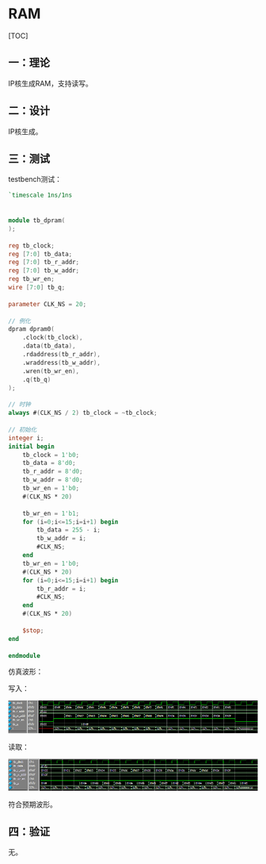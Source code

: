 # RAM

[TOC]



## 一：理论

IP核生成RAM，支持读写。





## 二：设计

IP核生成。





## 三：测试

testbench测试：

```verilog
`timescale 1ns/1ns


module tb_dpram(
);

reg tb_clock;
reg [7:0] tb_data;
reg [7:0] tb_r_addr;
reg [7:0] tb_w_addr;
reg tb_wr_en;
wire [7:0] tb_q;

parameter CLK_NS = 20;

// 例化
dpram dpram0(
	.clock(tb_clock),
	.data(tb_data),
	.rdaddress(tb_r_addr),
	.wraddress(tb_w_addr),
	.wren(tb_wr_en),
	.q(tb_q)
);

// 时钟
always #(CLK_NS / 2) tb_clock = ~tb_clock;

// 初始化
integer i;
initial begin
	tb_clock = 1'b0;
	tb_data = 8'd0;
	tb_r_addr = 8'd0;
	tb_w_addr = 8'd0;
	tb_wr_en = 1'b0;
	#(CLK_NS * 20)
	
	tb_wr_en = 1'b1;
	for (i=0;i<=15;i=i+1) begin
		tb_data = 255 - i;
		tb_w_addr = i;
		#CLK_NS;
	end
	tb_wr_en = 1'b0;
	#(CLK_NS * 20)
	for (i=0;i<=15;i=i+1) begin
		tb_r_addr = i;
		#CLK_NS;
	end
	#(CLK_NS * 20)
	
	$stop;
end

endmodule
```

仿真波形：

写入：

![write](./write.png)

读取：

![read](./read.png)

符合预期波形。





## 四：验证

无。

